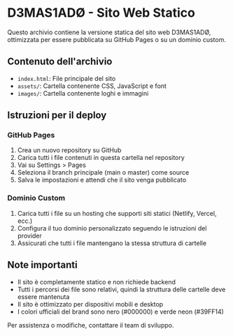 # D3MAS1ADØ - Sito Web Statico

Questo archivio contiene la versione statica del sito web D3MAS1ADØ, ottimizzata per essere pubblicata su GitHub Pages o su un dominio custom.

## Contenuto dell'archivio

- `index.html`: File principale del sito
- `assets/`: Cartella contenente CSS, JavaScript e font
- `images/`: Cartella contenente loghi e immagini

## Istruzioni per il deploy

### GitHub Pages

1. Crea un nuovo repository su GitHub
2. Carica tutti i file contenuti in questa cartella nel repository
3. Vai su Settings > Pages
4. Seleziona il branch principale (main o master) come source
5. Salva le impostazioni e attendi che il sito venga pubblicato

### Dominio Custom

1. Carica tutti i file su un hosting che supporti siti statici (Netlify, Vercel, ecc.)
2. Configura il tuo dominio personalizzato seguendo le istruzioni del provider
3. Assicurati che tutti i file mantengano la stessa struttura di cartelle

## Note importanti

- Il sito è completamente statico e non richiede backend
- Tutti i percorsi dei file sono relativi, quindi la struttura delle cartelle deve essere mantenuta
- Il sito è ottimizzato per dispositivi mobili e desktop
- I colori ufficiali del brand sono nero (#000000) e verde neon (#39FF14)

Per assistenza o modifiche, contattare il team di sviluppo.
